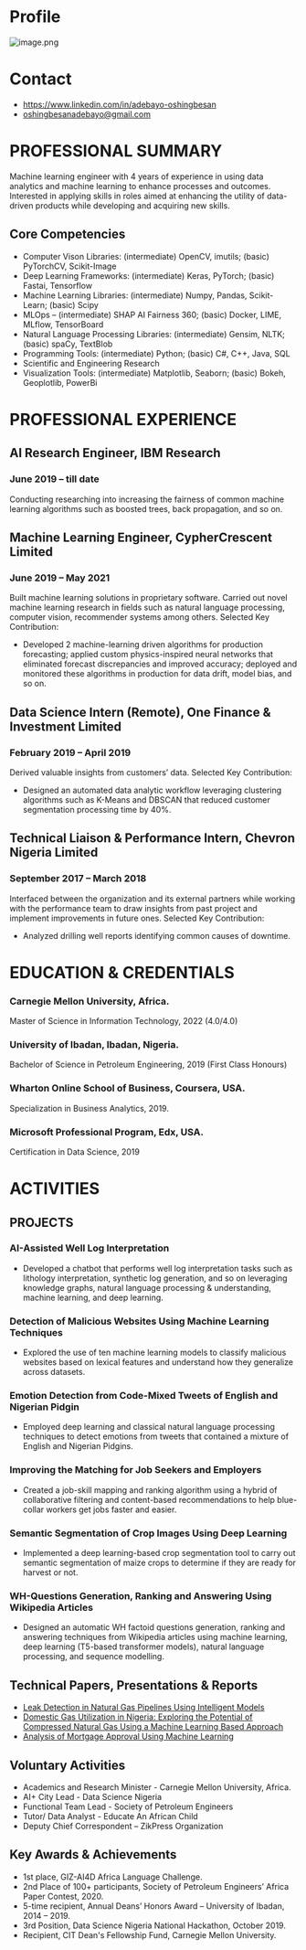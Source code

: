 # Profile
![image.png](https://github.com/Dehbaiyor/dehbaiyor.github.io/raw/master/PXL_20210228_074948861.PORTRAIT.jpg)
# Contact 
- https://www.linkedin.com/in/adebayo-oshingbesan 
- oshingbesanadebayo@gmail.com 

# PROFESSIONAL SUMMARY 
Machine learning engineer with 4 years of experience in using data analytics and machine learning to enhance processes and outcomes. Interested in applying skills in roles aimed at enhancing the utility of data-driven products while developing and acquiring new skills.  

## Core Competencies 
- Computer Vison Libraries: (intermediate) OpenCV, imutils; (basic) PyTorchCV,  Scikit-Image
- Deep Learning Frameworks: (intermediate) Keras, PyTorch; (basic) Fastai, Tensorflow 
- Machine Learning Libraries: (intermediate) Numpy, Pandas, Scikit-Learn; (basic) Scipy
- MLOps – (intermediate) SHAP AI Fairness 360; (basic) Docker, LIME, MLflow, TensorBoard
- Natural Language Processing Libraries: (intermediate) Gensim, NLTK; (basic) spaCy, TextBlob 
- Programming Tools: (intermediate) Python; (basic) C#, C++, Java, SQL
- Scientific and Engineering Research 
- Visualization Tools: (intermediate) Matplotlib, Seaborn; (basic) Bokeh, Geoplotlib, PowerBi

# PROFESSIONAL EXPERIENCE 
## AI Research Engineer, IBM Research
### June 2019 – till date
Conducting researching into increasing the fairness of common machine learning algorithms such as boosted trees, back propagation, and so on.

## Machine Learning Engineer, CypherCrescent Limited 
### June 2019 – May 2021
Built machine learning solutions in proprietary software. Carried out novel machine learning research in fields such as natural language processing, computer vision, recommender systems among others. Selected Key Contribution: 
- Developed 2 machine-learning driven algorithms for production forecasting; applied custom physics-inspired neural networks that eliminated forecast discrepancies and improved accuracy; deployed and monitored these algorithms in production for data drift, model bias, and so on.

## Data Science Intern (Remote), One Finance & Investment Limited 
### February 2019 – April 2019 
Derived valuable insights from customers’ data. Selected Key Contribution: 
- Designed an automated data analytic workflow leveraging clustering algorithms such as K-Means and DBSCAN that reduced customer segmentation processing time by 40%.

## Technical Liaison & Performance Intern, Chevron Nigeria Limited 
### September 2017 – March 2018 
Interfaced between the organization and its external partners while working with the performance team to draw insights from past project and implement improvements in future ones. Selected Key Contribution: 
- Analyzed drilling well reports identifying common causes of downtime.
 
 
# EDUCATION & CREDENTIALS 
### Carnegie Mellon University, Africa. 
Master of Science in Information Technology, 2022 (4.0/4.0)

### University of Ibadan, Ibadan, Nigeria. 
Bachelor of Science in Petroleum Engineering, 2019 (First Class Honours) 
 
### Wharton Online School of Business, Coursera, USA. 
Specialization in Business Analytics, 2019. 
 
### Microsoft Professional Program, Edx, USA. 
Certification in Data Science, 2019 
 
# ACTIVITIES 
## PROJECTS
### AI-Assisted Well Log Interpretation
- Developed a chatbot that performs well log interpretation tasks such as lithology interpretation, synthetic log generation, and so on leveraging knowledge graphs, natural language processing & understanding, machine learning, and deep learning.

### Detection of Malicious Websites Using Machine Learning Techniques
- Explored the use of ten machine learning models to classify malicious websites based on lexical features and understand how they generalize across datasets.   

### Emotion Detection from Code-Mixed Tweets of English and Nigerian Pidgin
- Employed deep learning and classical natural language processing techniques to detect emotions from tweets that contained a mixture of English and Nigerian Pidgins.

### Improving the Matching for Job Seekers and Employers 
- Created a job-skill mapping and ranking algorithm using a hybrid of collaborative filtering and content-based recommendations to help blue-collar workers get jobs faster and easier.

### Semantic Segmentation of Crop Images Using Deep Learning
- Implemented a deep learning-based crop segmentation tool to carry out semantic segmentation of maize crops to determine if they are ready for harvest or not.

### WH-Questions Generation, Ranking and Answering Using Wikipedia Articles
- Designed an automatic WH factoid questions generation, ranking and answering techniques from Wikipedia articles using machine learning, deep learning (T5-based transformer models), natural language processing, and sequence modelling.

## Technical Papers, Presentations & Reports 
- [Leak Detection in Natural Gas Pipelines Using Intelligent Models](https://www.onepetro.org/conference-paper/SPE-198738-MS) 
- [Domestic Gas Utilization in Nigeria: Exploring the Potential of Compressed Natural Gas Using a Machine Learning Based Approach](https://www.academia.edu/38919822/Domestic_Gas_Utilization_in_Nigeria_Exploring_the_Potential_of_Compressed_Natural_Gas_CNG_Using_A_Machine_Learning_Based_Approach)
- [Analysis of Mortgage Approval Using Machine Learning](https://www.academia.edu/41592032/Analysis_of_Mortgage_Approvals_Using_Machine_Learning)
 
## Voluntary Activities
- Academics and Research Minister - Carnegie Mellon University, Africa.
- AI+ City Lead - Data Science Nigeria
- Functional Team Lead - Society of Petroleum Engineers 
- Tutor/ Data Analyst - Educate An African Child 
- Deputy Chief Correspondent – ZikPress Organization 
 
## Key Awards & Achievements
- 1st place, GIZ-AI4D Africa Language Challenge.
- 2nd Place of 100+ participants, Society of Petroleum Engineers’ Africa Paper Contest, 2020.
- 5-time recipient, Annual Deans’ Honors Award – University of Ibadan, 2014 – 2019. 
- 3rd Position, Data Science Nigeria National Hackathon, October 2019. 
- Recipient, CIT Dean's Fellowship Fund, Carnegie Mellon University.


```python

```
